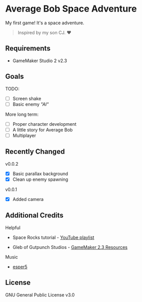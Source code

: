 # Average Bob Space Adventure

My first game! It's a space adventure.

> Inspired by my son CJ. ♥

## Requirements

- GameMaker Studio 2 v2.3

## Goals

TODO:

- [ ] Screen shake
- [ ] Basic enemy *"AI"*

More long term:

- [ ] Proper character development
- [ ] A little story for Average Bob
- [ ] Multiplayer

## Recently Changed

v0.0.2

- [x] Basic parallax background
- [x] Clean up enemy spawning

v0.0.1

- [x] Added camera

## Additional Credits

Helpful

- Space Rocks tutorial - [YouTube playlist](https://www.youtube.com/playlist?list=PLhIbBGhnxj5JcbfoxS_CWTnImRL_wB_Wg)

- Gleb of Gutpunch Studios - [GameMaker 2.3 Resources](https://docs.google.com/document/d/1wUm8FZPm8AKLZgC-P76TPJAMXs0EN2s5mJGvvUFwycw/edit#heading=h.7n16271v90wv)

Music

- [esper5](https://www.fiverr.com/esper5)

## License

GNU General Public License v3.0